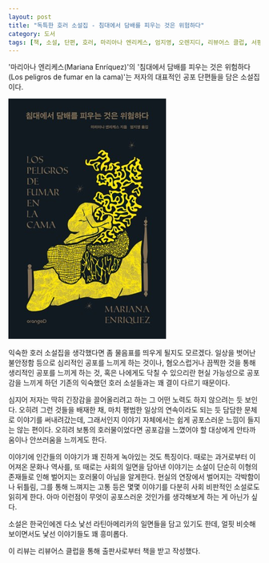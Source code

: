 ```yaml
---
layout: post
title: "독특한 호러 소설집 - 침대에서 담배를 피우는 것은 위험하다"
category: 도서
tags: [책, 소설, 단편, 호러, 마리아나 엔리케스, 엄지영, 오렌지디, 리뷰어스 클럽, 서평]
---
```


'마리아나 엔리케스(Mariana Enríquez)'의
'침대에서 담배를 피우는 것은 위험하다(Los peligros de fumar en la cama)'는
저자의 대표적인 공포 단편들을 담은 소설집이다.

![표지](/images/book/los-peligros-de-fumar-en-la-cama-book-h480.jpg)

익숙한 호러 소설집을 생각했다면 좀 물음표를 띄우게 될지도 모르겠다.
일상을 벗어난 불안정함 등으로 심리적인 공포를 느끼게 하는 것이나,
혐오스럽거나 끔찍한 것을 통해 생리적인 공포를 느끼게 하는 것,
혹은 나에게도 닥칠 수 있으리란 현실 가능성으로 공포감을 느끼게 하던
기존의 익숙했던 호러 소설들과는 꽤 결이 다르기 때문이다.

심지어 저자는 딱히 긴장감을 끌어올리려고 하는 그 어떤 노력도 하지 않으려는 듯 보인다.
오히려 그런 것들을 배재한 채, 마치 평범한 일상의 연속이라도 되는 듯 담담한 문체로 이야기를 써내려갔는데,
그래서인지 이야기 자체에서는 쉽게 공포스러운 느낌이 들지는 않는 편이다.
오히려 보통의 호러물이었다면 공포감을 느꼈어야 할 대상에게
안타까움이나 안쓰러움을 느끼게도 한다.

이야기에 인간들의 이야기가 꽤 진하게 녹아있는 것도 특징이다.
때로는 과거로부터 이어져온 문화나 역사를,
또 때로는 사회의 일면을 담아낸 이야기는
소설이 단순히 이형의 존재들로 인해 벌어지는 호러물이 아님을 알게한다.
현실의 연장에서 벌어지는 각박함이나 뒤틀림, 그를 통해 느껴지는 고통 등은
몇몇 이야기를 다분히 사회 비판적인 소설로도 읽히게 한다.
아마 이런점이 무엇이 공포스러운 것인가를 생각해보게 하는 게 아닌가 싶다.

소설은 한국인에겐 다소 낯선 라틴아메리카의 일면들을 담고 있기도 한데,
얼핏 비슷해보이면서도 낯선 이야기들도 꽤 흥미롭다.



<div class="im im-info">
이 리뷰는 리뷰어스 클럽을 통해 출판사로부터 책을 받고 작성했다.
</div>
